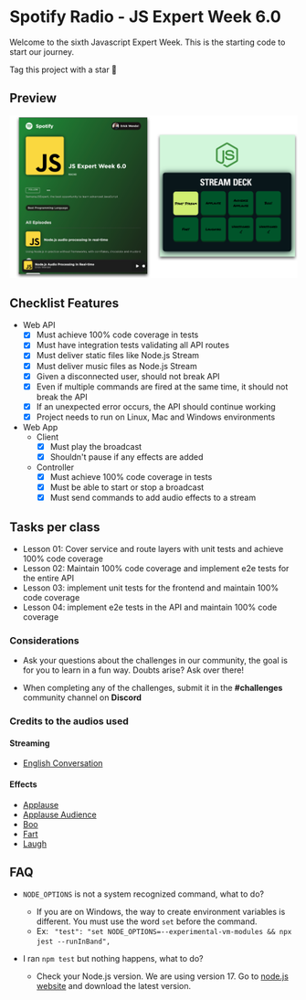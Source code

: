 # Spotify Radio - JS Expert Week 6.0

Welcome to the sixth Javascript Expert Week. This is the starting code to start our journey.

Tag this project with a star 🌟

## Preview

<img src="./prints/demo.png" />

## Checklist Features

- Web API
    - [x] Must achieve 100% code coverage in tests
    - [x] Must have integration tests validating all API routes
    - [x] Must deliver static files like Node.js Stream
    - [x] Must deliver music files as Node.js Stream
    - [x] Given a disconnected user, should not break API
    - [x] Even if multiple commands are fired at the same time, it should not break the API
    - [x] If an unexpected error occurs, the API should continue working
    - [x] Project needs to run on Linux, Mac and Windows environments

- Web App
    - Client
        - [x] Must play the broadcast
        - [x] Shouldn't pause if any effects are added
    - Controller
        - [x] Must achieve 100% code coverage in tests
        - [x] Must be able to start or stop a broadcast
        - [x] Must send commands to add audio effects to a stream

## Tasks per class

- Lesson 01: Cover service and route layers with unit tests and achieve 100% code coverage
- Lesson 02: Maintain 100% code coverage and implement e2e tests for the entire API
- Lesson 03: implement unit tests for the frontend and maintain 100% code coverage
- Lesson 04: implement e2e tests in the API and maintain 100% code coverage

### Considerations
- Ask your questions about the challenges in our community, the goal is for you to learn in a fun way. Doubts arise? Ask over there!

- When completing any of the challenges, submit it in the **#challenges** community channel on **Discord**

### Credits to the audios used

#### Streaming
- [English Conversation](https://youtu.be/ytmMipczEI8)

#### Effects
- [Applause](https://youtu.be/mMn_aYpzpG0)
- [Applause Audience](https://youtu.be/3IC76o_lhFw)
- [Boo](https://youtu.be/rYAQN11a2Dc)
- [Fart](https://youtu.be/4PnUfYhbDDM)
- [Laugh](https://youtu.be/TZ90IUrMNCo)
## FAQ
- `NODE_OPTIONS` is not a system recognized command, what to do?
    - If you are on Windows, the way to create environment variables is different. You must use the word `set` before the command.
    - Ex: ` "test": "set NODE_OPTIONS=--experimental-vm-modules && npx jest --runInBand",`

- I ran `npm test` but nothing happens, what to do?
    - Check your Node.js version. We are using version 17. Go to [node.js website](https://nodejs.org) and download the latest version.